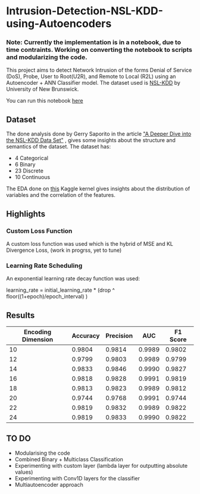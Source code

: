 # Intrusion-Detection-NSL-KDD-using-Autoencoders

### Note: Currently the implementation is in a notebook, due to time contraints. Working on converting the notebook to scripts and modularizing the code.

This project aims to detect Network Intrusion of the forms Denial of Service (DoS), Probe, User to Root(U2R), and Remote to Local (R2L) using an Autoencoder + ANN Classifier model. The dataset used is [NSL-KDD](https://www.unb.ca/cic/datasets/nsl.html) by University of New Brunswick.

You can run this notebook [here](https://www.kaggle.com/ma1var3/nsl-kdd-classification-using-autoencoders)

## Dataset

The done analysis done by Gerry Saporito in the article ["A Deeper Dive into the NSL-KDD Data Set"](https://towardsdatascience.com/a-deeper-dive-into-the-nsl-kdd-data-set-15c753364657) , gives some insights about the structure and semantics of the dataset. The dataset has:

- 4 Categorical
- 6 Binary
- 23 Discrete
- 10 Continuous

The EDA done on [this](https://www.kaggle.com/stefanost/cnns-for-intrusion-detection) Kaggle kernel gives insights about the distribution of variables and the correlation of the features.

## Highlights

### Custom Loss Function

A custom loss function was used which is the hybrid of MSE and KL Divergence Loss, (work in progrss, yet to tune)

### Learning Rate Scheduling

An exponential learning rate decay function was used:

learning_rate = initial_learning_rate \* (drop ^ floor((1+epoch)/epoch_interval) )

## Results

| Encoding Dimension | Accuracy | Precision | AUC    | F1 Score |
| ------------------ | -------- | --------- | ------ | -------- |
| 10                 | 0.9804   | 0.9814    | 0.9989 | 0.9802   |
| 12                 | 0.9799   | 0.9803    | 0.9989 | 0.9799   |
| 14                 | 0.9833   | 0.9846    | 0.9990 | 0.9827   |
| 16                 | 0.9818   | 0.9828    | 0.9991 | 0.9819   |
| 18                 | 0.9813   | 0.9823    | 0.9989 | 0.9812   |
| 20                 | 0.9744   | 0.9768    | 0.9991 | 0.9744   |
| 22                 | 0.9819   | 0.9832    | 0.9989 | 0.9822   |
| 24                 | 0.9819   | 0.9833    | 0.9990 | 0.9822   |

## TO DO

- Modularising the code
- Combined Binary + Multiclass Classification
- Experimenting with custom layer (lambda layer for outputting absolute values)
- Experimenting with Conv1D layers for the classifier
- Multiautoencoder approach
